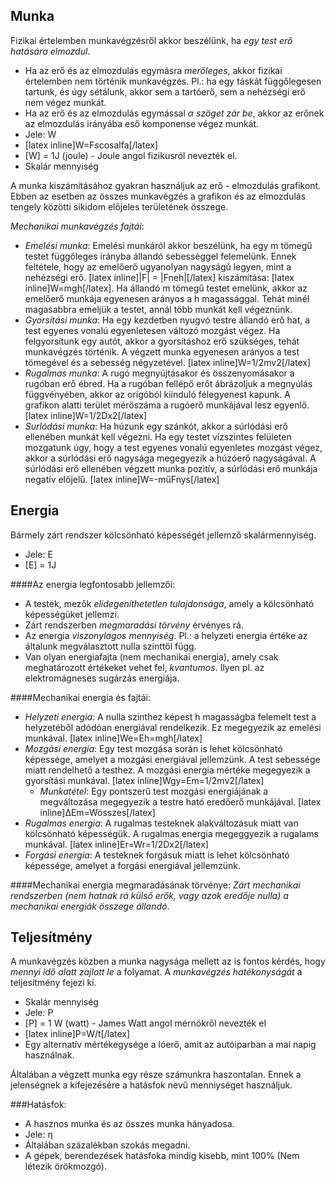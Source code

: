 ## Munka

Fizikai értelemben munkavégzésről akkor beszélünk, ha *egy test erő hatására elmozdul*.

 - Ha az erő és az elmozdulás egymásra *merőleges*, akkor fizikai értelemben nem történik munkavégzés. Pl.: ha egy táskát függőlegesen tartunk, és úgy sétálunk, akkor sem a tartóerő, sem a nehézségi erő nem végez munkát.
 - Ha az erő és az elmozdulás egymással *α szöget zár be*, akkor az erőnek az elmozdulás irányába eső komponense végez munkát.
 - Jele: W
 - [latex inline]W=F*s*cosalfa[/latex]
 - [W] = 1J (joule) - Joule angol fizikusról nevezték el.
 - Skalár mennyiség

A munka kiszámításához gyakran használjuk az erő - elmozdulás grafikont. Ebben az esetben az összes munkavégzés a grafikon és az elmozdulás tengely közötti síkidom előjeles területének összege.

*Mechanikai munkavégzés fajtái*:

 - *Emelési munka*: Emelési munkáról akkor beszélünk, ha egy m tömegű testet függőleges irányba állandó sebességgel felemelünk. Ennek feltétele, hogy az emelőerő ugyanolyan nagyságú legyen, mint a nehézségi erő. [latex inline]|F| = |Fneh|[/latex] kiszámítása: [latex inline]W=mgh[/latex]. Ha állandó m tömegű testet emelünk, akkor az emelőerő munkája egyenesen arányos a h magassággal. Tehát minél magasabbra emeljük a testet, annál több munkát kell végeznünk.
 - *Gyorsítási munka*: Ha egy kezdetben nyugvó testre állandó erő hat, a test egyenes vonalú egyenletesen változó mozgást végez. Ha felgyorsítunk egy autót, akkor a gyorsításhoz erő szükséges, tehát munkavégzés történik. A végzett munka egyenesen arányos a test tömegével és a sebesség négyzetével. [latex inline]W=1/2mv2[/latex]
 - *Rugalmas munka*: A rugó megnyújtásakor és összenyomásakor a rugóban erő ébred. Ha a rugóban fellépő erőt ábrázoljuk a megnyúlás függvényében, akkor az origóból kiinduló félegyenest kapunk. A grafikon alatti terület mérőszáma a rugóerő munkájával lesz egyenlő. [latex inline]W=1/2Dx2[/latex]
 - *Surlódási munka*: Ha húzunk egy szánkót, akkor a súrlódási erő ellenében munkát kell végezni. Ha egy testet vízszintes felületen mozgatunk úgy, hogy a test egyenes vonalú egyenletes mozgást végez, akkor a súrlódási erő nagysága megegyezik a húzóerő nagyságával. A súrlódási erő ellenében végzett munka pozitív, a súrlódási erő munkája negatív előjelű. [latex inline]W=-műFnys[/latex]

## Energia

Bármely zárt rendszer kölcsönható képességét jellemző skalármennyiség.
 - Jele: E
 - [E] = 1J

####Az energia legfontosabb jellemzői:
 - A testek, mezők *elidegeníthetetlen tulajdonsága*, amely a kölcsönható képességüket jellemzi.
 - Zárt rendszerben *megmaradási törvény* érvényes rá.
 - Az energia *viszonylagos mennyiség*. Pl.: a helyzeti energia értéke az általunk megválasztott nulla szinttől függ.
 - Van olyan energiafajta (nem mechanikai energia), amely csak meghatározott értékeket vehet fel, *kvantumos*. Ilyen pl. az elektromágneses sugárzás energiája.

####Mechanikai energia és fajtái:

 - *Helyzeti energia*: A nulla szinthez képest h magasságba felemelt test a helyzetéből adódóan energiával rendelkezik. Ez megegyezik az emelési munkával. [latex inline]We=Eh=mgh[/latex]
 - *Mozgási energia*: Egy test mozgása során is lehet kölcsönható képessége, amelyet a mozgási energiával jellemzünk. A test sebessége miatt rendelhető a testhez. A mozgási energia mértéke megegyezik a gyorsítási munkával. [latex inline]Wgy=Em=1/2mv2[/latex]
   + *Munkatétel*: Egy pontszerű test mozgási energiájának a megváltozása megegyezik a  testre ható eredőerő munkájával. [latex inline]ΔEm=Wösszes[/latex]
 - *Rugalmas energia*: A rugalmas testeknek alakváltozásuk miatt van kölcsönható képességük. A rugalmas energia megeggyezik a rugalams munkával. [latex inline]Er=Wr=1/2Dx2[/latex]
 - *Forgási energia*: A testeknek forgásuk miatt is lehet kölcsönható képessége, amelyet a forgási energiával jellemzünk.

####Mechanikai energia megmaradásának törvénye:
*Zárt mechanikai rendszerben (nem hatnak rá külső erők, vagy azok eredője nulla) a mechanikai energiák összege állandó*.


## Teljesítmény

A munkavégzés közben a munka nagysága mellett az is fontos kérdés, hogy *mennyi idő alatt zajlott le* a folyamat. A *munkavégzés hatékonyságát* a teljesítmény fejezi ki.

 - Skalár mennyiség
 - Jele: P
 - [P] = 1 W (watt) - James Watt angol mérnökről nevezték el
 - [latex inline]P=W/t[/latex]
 - Egy alternatív mértékegysége a lóerő, amit az autóiparban a mai napig használnak.

Általában a végzett munka egy része számunkra haszontalan. Ennek a jelenségnek a kifejezésére a hatásfok nevű menniységet használjuk.

###Hatásfok:
 - A hasznos munka és az összes munka hányadosa.
 - Jele: η
 - Általában százalékban szokás megadni.
 - A gépek, berendezések hatásfoka mindig kisebb, mint 100% (Nem létezik örökmozgó).  
